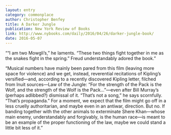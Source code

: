 ```yaml
---
layout: entry
category: commonplace
author: Christopher Benfey
title: A Darker Jungle
publication: New York Review of Books
link: http://www.nybooks.com/daily/2016/04/26/darker-jungle-book/
date: 2016-05-07
---
```


““I am two Mowgli’s,” he laments. “These two things fight together in me as the snakes fight in the spring.” Freud understandably adored the book.”

“Musical numbers have mainly been pared from this film (leaving more space for violence) and we get, instead, reverential recitations of Kipling’s versified—and, according to a recently discovered Kipling letter, filched from Inuit sources—Law of the Jungle: “For the strength of the Pack is the Wolf, and the strength of the Wolf is the Pack…”—even after Bill Murray’s (perhaps adlibbed?) dismissal of it. “That’s not a song,” he says scornfully. “That’s propaganda.” For a moment, we expect that the film might go off in a less cruelly authoritarian, and maybe even in an antiwar, direction. But no. If banding together with the other animals to exterminate Shere Khan—whose main enemy, understandably and forgivably, is the human race—is meant to be an example of the proper functioning of the law, maybe we could stand a little bit less of it.”
